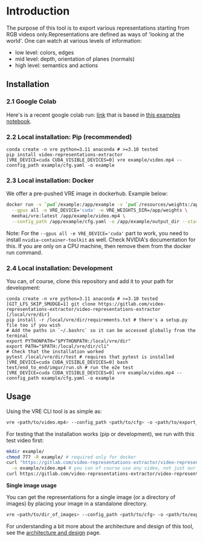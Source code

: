 # Introduction

The purpose of this tool is to export various representations starting from RGB videos only.Representations are defined as ways of 'looking at the world'. One can watch at various levels of information:
- low level: colors, edges
- mid level: depth, orientation of planes (normals)
- high level: semantics and actions

## Installation

### 2.1 Google Colab
Here's is a recent google colab run: [link](https://colab.research.google.com/drive/1vAp71H-TLewhF56odv33TkmGwwhuoFJ-?usp=sharing)
that is based in [this examples notebook](examples/semantic_mapper/semantic_mapper.ipynb).

### 2.2 Local installation: Pip (recommended)

```
conda create -n vre python=3.11 anaconda # >=3.10 tested
pip install video-representations-extractor
[VRE_DEVICE=cuda CUDA_VISIBLE_DEVICES=0] vre example/video.mp4 --connfig_path example/cfg.yaml -o example
```

### 2.3 Local installation: Docker
We offer a pre-pushed VRE image in dockerhub. Example below:

```bash
docker run -v `pwd`/example:/app/example -v `pwd`/resources/weights:/app/weights \
  --gpus all -e VRE_DEVICE='cuda' -e VRE_WEIGHTS_DIR=/app/weights \
  meehai/vre:latest /app/example/video.mp4 \
  --config_path /app/example/cfg.yaml -o /app/example/output_dir --start_frame 100 --end_frame 101
```

Note: For the `--gpus all -e VRE_DEVICE='cuda'` part to work, you need to install `nvidia-container-toolkit` as well.
Check NVIDIA's documentation for this. If you are only on a CPU machine, then remove them from the docker run command.

### 2.4 Local installation: Development
You can, of course, clone this repository and add it to your path for development:
```
conda create -n vre python=3.11 anaconda # >=3.10 tested
[GIT_LFS_SKIP_SMUDGE=1] git clone https://gitlab.com/video-representations-extractor/video-representations-extractor [/local/vre/dir]
pip install -r /local/vre/dir/requirements.txt # there's a setup.py file too if you wish
# Add the paths in `~/.bashrc` so it can be accessed globally from the terminal
export PYTHONPATH="$PYTHONPATH:/local/vre/dir"
export PATH="$PATH:/local/vre/dir/cli"
# Check that the installation worked
pytest /local/vre/dir/test # requires that pytest is installed
[VRE_DEVICE=cuda CUDA_VISIBLE_DEVICES=0] bash test/end_to_end/imgur/run.sh # run the e2e test
[VRE_DEVICE=cuda CUDA_VISIBLE_DEVICES=0] vre example/video.mp4 --connfig_path example/cfg.yaml -o example
```

## Usage

Using the VRE CLI tool is as simple as:
```bash
vre <path/to/video.mp4> --config_path <path/to/cfg> -o <path/to/export_dir>
```

For testing that the installation works (pip or development), we run with this test video first:
```bash
mkdir example/
chmod 777 -R example/ # required only for docker
curl "https://gitlab.com/video-representations-extractor/video-representations-extractor/-/raw/master/resources/test_video.mp4" \
  -o example/video.mp4 # you can of course use any video, not just our test one
curl https://gitlab.com/video-representations-extractor/video-representations-extractor/-/raw/master/test/end_to_end/imgur/cfg.yaml -o example/cfg.yaml
```

**Single image usage**

You can get the representations for a single image (or a directory of images) by placing your image in a standalone
directory.

```bash
vre <path/to/dir_of_images> --config_path <path/to/cfg> -o <path/to/export_dir>
```

For understanding a bit more about the architecture and design of this tool, see the [architecture and design](./architecture-and-design.md) page.
